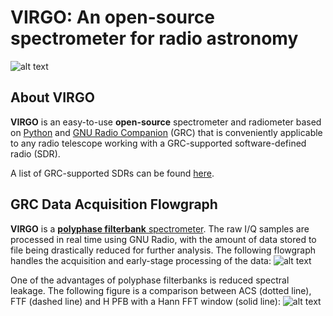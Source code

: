 # VIRGO: An open-source spectrometer for radio astronomy
![alt text](https://i.imgur.com/PR2wpse.png "VIRGO Spectrometer")

## About VIRGO
**VIRGO** is an easy-to-use **open-source** spectrometer and radiometer based on [Python](https://www.python.org) and [GNU Radio Companion](https://wiki.gnuradio.org/index.php/GNURadioCompanion) (GRC) that is conveniently applicable to any radio telescope working with a GRC-supported software-defined radio (SDR).

A list of GRC-supported SDRs can be found [here](https://wiki.gnuradio.org/index.php/Hardware).

## GRC Data Acquisition Flowgraph
**VIRGO** is a [**polyphase filterbank** spectrometer](https://arxiv.org/abs/1607.03579). The raw I/Q samples are processed in real time using GNU Radio, with the amount of data stored to file being drastically reduced for further analysis. The following flowgraph handles the acquisition and early-stage processing of the data:
![alt text](https://i.imgur.com/2Xp8qnZ.png "Data Acquisition Flowgraph")

One of the advantages of polyphase filterbanks is reduced spectral leakage. The following figure is a comparison between ACS (dotted line), FTF (dashed line) and H PFB with a Hann FFT window (solid line):
![alt text](https://i.imgur.com/e5TwE3w.png "Spectrometer comparison regarding spectral leakage")
